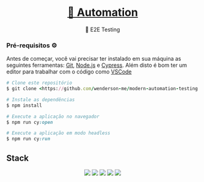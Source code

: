 <h1 align="center">
    <a href="https://www.rahulshettyacademy.com/#/practice-project">🔗 Automation </a>
</h1>
<p align="center">🚀 E2E Testing</p>

### Pré-requisitos ⚙️

Antes de começar, você vai precisar ter instalado em sua máquina as seguintes ferramentas:
[Git](https://git-scm.com), [Node.js](https://nodejs.org/en/) e [Cypress](https://cypress.io/).
Além disto é bom ter um editor para trabalhar com o código como [VSCode](https://code.visualstudio.com/)

```ruby
# Clone este repositório
$ git clone <https://github.com/wenderson-me/modern-automation-testing.git>

# Instale as dependências
$ npm install

# Execute a aplicação no navegador
$ npm run cy:open

# Execute a aplicação em modo headless
$ npm run cy:run

```

## Stack

 <p align="center">
  <img src="https://img.shields.io/badge/javascript-000000?style=for-the-badge&logo=javascript"/>
  <img src="https://img.shields.io/badge/cypress-000000?style=for-the-badge&logo=cypress"/>
  <img src="https://img.shields.io/badge/mocha-000000?style=for-the-badge&logo=mocha"/>
  <img src="https://img.shields.io/badge/eslint-4B32C3?style=for-the-badge&logo=eslint"/>
  <img src="https://img.shields.io/badge/actions-000000?style=for-the-badge&logo=github-actions"/>
 </p>
